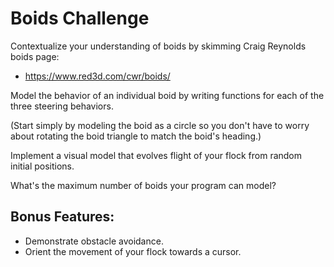 # Boids Challenge

Contextualize your understanding of boids by skimming Craig Reynolds boids page:

- https://www.red3d.com/cwr/boids/

Model the behavior of an individual boid by writing functions for each of the three steering behaviors.

(Start simply by modeling the boid as a circle so you don't have to worry about rotating the boid triangle to match the boid's heading.)

Implement a visual model that evolves flight of your flock from random initial positions.

What's the maximum number of boids your program can model?

## Bonus Features:

- Demonstrate obstacle avoidance.
- Orient the movement of your flock towards a cursor.
